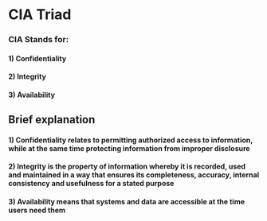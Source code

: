 # CIA Triad

### CIA Stands for: 

#### 1) Confidentiality

#### 2) Integrity

#### 3) Availability

## Brief explanation

#### 1) Confidentiality relates to permitting authorized access to information, while at the same time protecting information from improper disclosure

#### 2) Integrity is the property of information whereby it is recorded, used and maintained in a way that ensures its completeness, accuracy, internal consistency and usefulness for a stated purpose

#### 3) Availability means that systems and data are accessible at the time users need them
